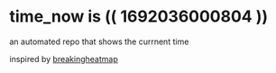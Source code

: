 # time_now is (( 1692036000804 ))

an automated repo that shows the currnent time

inspired by [breakingheatmap](https://github.com/breakingheatmap/breakingheatmap)